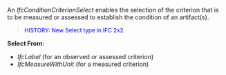 An _IfcConditionCriterionSelect_ enables the selection of the criterion that is to be measured or assessed to establish the condition of an artifact(s).

> <font size="-1" color="#0000FF">HISTORY: New Select type in IFC
		2x2</font>

**Select From:**

* _IfcLabel_ (for an observed or assessed criterion) 
* _IfcMeasureWithUnit_ (for a measured criterion)